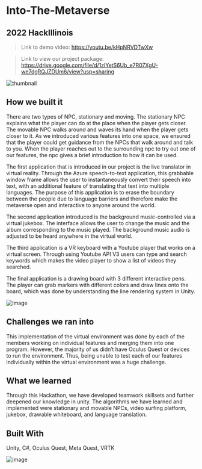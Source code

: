 # Into-The-Metaverse
## 2022 HackIllinois
> Link to demo video: https://youtu.be/kHpNRVDTwXw


> Link to view our project package: https://drive.google.com/file/d/1zIYetS6Ub_e7R07XgU-we7dgRQJZDUm6/view?usp=sharing

![thumbnail](https://user-images.githubusercontent.com/80299116/218271142-45749f1b-6daf-4c79-9b4d-99417e25b6df.jpg)


## How we built it
There are two types of NPC, stationary and moving. The stationary NPC explains what the player can do at the place when the player gets closer. The movable NPC walks around and waves its hand when the player gets closer to it. As we introduced various features into one space, we ensured that the player could get guidance from the NPCs that walk around and talk to you. When the player reaches out to the surrounding npc to try out one of our features, the npc gives a brief introduction to how it can be used.

The first application that is introduced in our project is the live translator in virtual reality. Through the Azure speech-to-text application, this grabbable window frame allows the user to instantaneously convert their speech into text, with an additional feature of translating that text into multiple languages. The purpose of this application is to erase the boundary between the people due to language barriers and therefore make the metaverse open and interactive to anyone around the world.

The second application introduced is the background music-controlled via a virtual jukebox. The interface allows the user to change the music and the album corresponding to the music played. The background music audio is adjusted to be heard anywhere in the virtual world.

The third application is a VR keyboard with a Youtube player that works on a virtual screen. Through using Youtube API V3 users can type and search keywords which makes the video player to show a list of videos they searched.

The final application is a drawing board with 3 different interactive pens. The player can grab markers with different colors and draw lines onto the board, which was done by understanding the line rendering system in Unity.

![image](https://user-images.githubusercontent.com/80299116/218271000-c017f6c8-d9aa-4e5e-904f-7466d66a48af.png)

## Challenges we ran into
This implementation of the virtual environment was done by each of the members working on individual features and merging them into one program. However, the majority of us didn’t have Oculus Quest or devices to run the environment. Thus, being unable to test each of our features individually within the virtual environment was a huge challenge.

## What we learned
Through this Hackathon, we have developed teamwork skillsets and further deepened our knowledge in unity. The algorithms we have learned and implemented were stationary and movable NPCs, video surfing platform, jukebox, drawable whiteboard, and language translation.

## Built With 
Unity, C#, Oculus Quest, Meta Quest, VRTK

![image](https://user-images.githubusercontent.com/80299116/218271022-70c6335c-846f-4e2b-8932-be6a0a615128.png)



